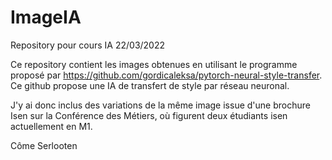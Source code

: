 # ImageIA
Repository pour cours IA 22/03/2022


Ce repository contient les images obtenues en utilisant le programme proposé par https://github.com/gordicaleksa/pytorch-neural-style-transfer.
Ce github propose une IA de transfert de style par réseau neuronal.

J'y ai donc inclus des  variations de la même image issue d'une brochure Isen sur la Conférence des Métiers, où figurent deux étudiants isen actuellement en M1.


Côme Serlooten
